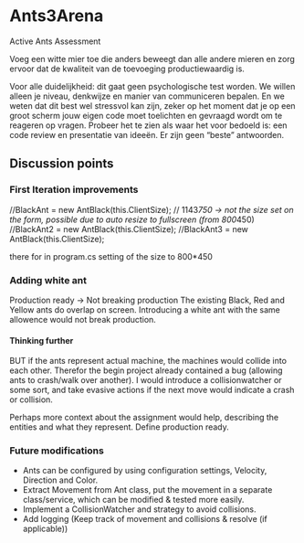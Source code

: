 # Ants3Arena

Active Ants Assessment

Voeg een witte mier toe die anders beweegt dan alle andere mieren en zorg ervoor dat de kwaliteit van de toevoeging productiewaardig is.

Voor alle duidelijkheid: dit gaat geen psychologische test worden. We willen alleen je niveau, denkwijze en manier van communiceren bepalen. En we weten dat dit best wel stressvol kan zijn, zeker op het moment dat je op een groot scherm jouw eigen code moet toelichten en gevraagd wordt om te reageren op vragen. Probeer het te zien als waar het voor bedoeld is: een code review en presentatie van ideeën. Er zijn geen “beste” antwoorden.

## Discussion points

### First Iteration improvements

//BlackAnt = new AntBlack(this.ClientSize); // 1143*750 -> not the size set on the form, possible due to auto resize to fullscreen (from 800*450)
//BlackAnt2 = new AntBlack(this.ClientSize);
//BlackAnt3 = new AntBlack(this.ClientSize);

there for in program.cs setting of the size to 800*450

### Adding white ant

Production ready -> Not breaking production
The existing Black, Red and Yellow ants do overlap on screen.
Introducing a white ant with the same allowence would not break production.

#### Thinking further

BUT if the ants represent actual machine, the machines would collide into each other.
Therefor the begin project already contained a bug (allowing ants to crash/walk over another).
I would introduce a collisionwatcher or some sort, and take evasive actions if the next move would indicate a crash or collision.

Perhaps more context about the assignment would help, describing the entities and what they represent.
Define production ready.

### Future modifications

- Ants can be configured by using configuration settings, Velocity, Direction and Color.
- Extract Movement from Ant class, put the movement in a separate class/service, which can be modified & tested more easily.
- Implement a CollisionWatcher and strategy to avoid collisions.
- Add logging (Keep track of movement and collisions & resolve (if applicable))
